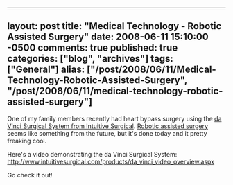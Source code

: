   ---
  layout: post
  title: "Medical Technology - Robotic Assisted Surgery"
  date: 2008-06-11 15:10:00 -0500
  comments: true
  published: true
  categories: ["blog", "archives"]
  tags: ["General"]
  alias: ["/post/2008/06/11/Medical-Technology-Robotic-Assisted-Surgery", "/post/2008/06/11/medical-technology-robotic-assisted-surgery"]
  ---
<!-- more -->
<p>One of my family members recently had heart bypass surgery using the <a href="http://www.intuitivesurgical.com/products/da_vinci_video_overview.aspx">da Vinci Surgical System from Intuitive Surgical</a>. <a href="http://en.wikipedia.org/wiki/Robotic_surgery">Robotic assisted surgery</a> seems like something from the future, but it's done today and it pretty freaking cool.</p>
<p>Here's a video demonstrating the da Vinci Surgical System: <a href="http://www.intuitivesurgical.com/products/da_vinci_video_overview.aspx">http://www.intuitivesurgical.com/products/da_vinci_video_overview.aspx</a></p>
<p>Go check it out!</p>
